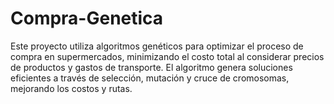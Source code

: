 # Compra-Genetica
Este proyecto utiliza algoritmos genéticos para optimizar el proceso de compra en supermercados, minimizando el costo total al considerar precios de productos y gastos de transporte. El algoritmo genera soluciones eficientes a través de selección, mutación y cruce de cromosomas, mejorando los costos y rutas.
